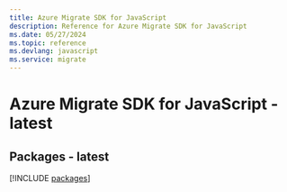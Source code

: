 ```yaml
---
title: Azure Migrate SDK for JavaScript
description: Reference for Azure Migrate SDK for JavaScript
ms.date: 05/27/2024
ms.topic: reference
ms.devlang: javascript
ms.service: migrate
---
```

# Azure Migrate SDK for JavaScript - latest
## Packages - latest
[!INCLUDE [packages](migrate-index.md)]